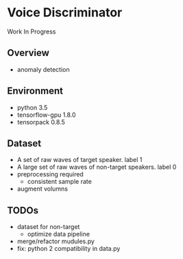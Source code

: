 # Voice Discriminator
Work In Progress

## Overview
* anomaly detection

## Environment
* python 3.5
* tensorflow-gpu 1.8.0
* tensorpack 0.8.5

## Dataset
* A set of raw waves of target speaker. label 1
* A large set of raw waves of non-target speakers. label 0
* preprocessing required
  * consistent sample rate
* augment volumns

## TODOs
* dataset for non-target
  * optimize data pipeline
* merge/refactor mudules.py
* fix: python 2 compatibility in data.py
